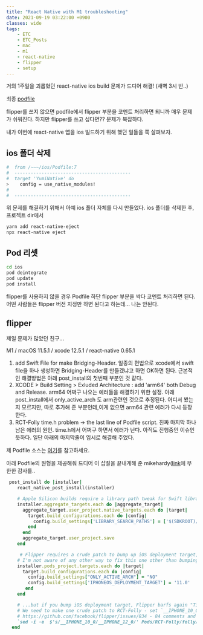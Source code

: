```yaml
---
title: "React Native with M1 troubleshooting"
date: 2021-09-19 03:22:00 +0900
classes: wide
tags:
    - ETC
    - ETC_Posts
    - mac
    - m1
    - react-native
    - flipper
    - setup
---
```


거의 1주일을 괴롭혔던 react-native ios build 문제가 드디어 해결! (새벽 3시 반..)

최종 [podfile](https://github.com/lazyduo/my_dotfiles/blob/main/ios/Podfile)

flipper를 쓰지 않으면 podfile에서 flipper 부분을 코멘트 처리하면 되니까 매우 문제가 쉬워진다.
하지만 flipper를 쓰고 싶다면?? 문제가 복잡하다.

내가 이번에 react-native 앱을 ios 빌드하기 위해 했던 일들을 쭉 살펴보자.

## ios 폴더 삭제

```bash
#  from /~~~/ios/Podfile:7
#  -------------------------------------------
#  target 'YumiNative' do
>    config = use_native_modules!
#
#  -------------------------------------------
```

위 문제를 해결하기 위해서 아예 ios 폴더 자체를 다시 만들었다.
ios 폴더를 삭제한 후, 프로젝트 dir에서

```bash
yarn add react-native-eject
npx react-native eject
```

## Pod 리셋

```bash
cd ios
pod deintegrate
pod update
pod install
```

flipper를 사용하지 않을 경우 Podfile 하단 flipper 부분을 싹다 코멘트 처리하면 된다. 어떤 사람들은 flipper 버전 지정만 하면 된다고 하는데... 나는 안된다.

## flipper

제일 문제가 많았던 친구...

M1 / macOS 11.5.1 / xcode 12.5.1 / react-native 0.65.1

1. add Swift File for make Bridging-Header. 일종의 편법으로 xcode에서 swift file을 하나 생성하면 Bridging-Header를 만들겠냐고 하면 OK하면 된다. 근본적인 해결방법은 아래 post_install의 첫번째 부분인 것 같다.
2. XCODE > Build Setting > Exluded Architecture : add 'arm64' both Debug and Release. arm64 어쩌구 나오는 에러들을 해결하기 위한 설정. 아래 post_install에서 only_active_arch 도 arm관련인 것으로 추정된다. 어디서 봤는지 모르지만, 따로 추가해 준 부분인데,이게 없으면 arm64 관련 에러가 다시 등장한다.
3. RCT-Folly time.h problem -> the last line of Podfile script. 진짜 마지막 하나 남은 에러의 원인. time.h에서 어쩌구 하면서 에러가 난다. 아직도 진행중인 이슈인듯하다. 일단 아래의 마지막줄이 임시로 해결해 주었다.

제 Podfile 소스는 [여기](https://github.com/lazyduo/my_dotfiles/blob/main/ios/Podfile)를 참고하세요.


아래 Podfile의 원형을 제공해줘 드디어 이 삽질을 끝내게해 준 mikehardy([link](https://github.com/facebook/react-native/issues/31941#issuecomment-904995765)에 무한한 감사를..

```ruby
 post_install do |installer|
    react_native_post_install(installer)

    # Apple Silicon builds require a library path tweak for Swift library discovery or "symbol not found" for swift things
    installer.aggregate_targets.each do |aggregate_target| 
      aggregate_target.user_project.native_targets.each do |target|
        target.build_configurations.each do |config|
          config.build_settings['LIBRARY_SEARCH_PATHS'] = ['$(SDKROOT)/usr/lib/swift', '$(inherited)']
        end
      end
      aggregate_target.user_project.save
    end

     # Flipper requires a crude patch to bump up iOS deployment target, or "error: thread-local storage is not supported for the current target"
    # I'm not aware of any other way to fix this one other than bumping iOS deployment target to match react-native (iOS 11 now)
    installer.pods_project.targets.each do |target|
      target.build_configurations.each do |config|
        config.build_settings["ONLY_ACTIVE_ARCH"] = "NO"
        config.build_settings['IPHONEOS_DEPLOYMENT_TARGET'] = '11.0'
       end
    end

    # ...but if you bump iOS deployment target, Flipper barfs again "Time.h:52:17: error: typedef redefinition with different types"
    # We need to make one crude patch to RCT-Folly - set `__IPHONE_10_0` to our iOS target + 1
    # https://github.com/facebook/flipper/issues/834 - 84 comments and still going...
    `sed -i -e  $'s/__IPHONE_10_0/__IPHONE_12_0/' Pods/RCT-Folly/folly/portability/Time.h`
  end
```